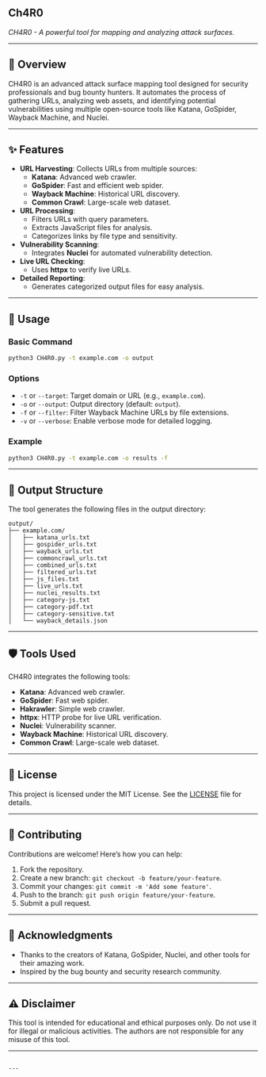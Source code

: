 ## **Ch4R0** 


*CH4R0 - A powerful tool for mapping and analyzing attack surfaces.*

---

## 📖 **Overview**
CH4R0 is an advanced attack surface mapping tool designed for security professionals and bug bounty hunters. It automates the process of gathering URLs, analyzing web assets, and identifying potential vulnerabilities using multiple open-source tools like Katana, GoSpider, Wayback Machine, and Nuclei.

---

## ✨ **Features**
- **URL Harvesting**: Collects URLs from multiple sources:
  - **Katana**: Advanced web crawler.
  - **GoSpider**: Fast and efficient web spider.
  - **Wayback Machine**: Historical URL discovery.
  - **Common Crawl**: Large-scale web dataset.
- **URL Processing**:
  - Filters URLs with query parameters.
  - Extracts JavaScript files for analysis.
  - Categorizes links by file type and sensitivity.
- **Vulnerability Scanning**:
  - Integrates **Nuclei** for automated vulnerability detection.
- **Live URL Checking**:
  - Uses **httpx** to verify live URLs.
- **Detailed Reporting**:
  - Generates categorized output files for easy analysis.

---

## 🚀 **Usage**

### Basic Command
```bash
python3 CH4R0.py -t example.com -o output
```

### Options
- `-t` or `--target`: Target domain or URL (e.g., `example.com`).
- `-o` or `--output`: Output directory (default: `output`).
- `-f` or `--filter`: Filter Wayback Machine URLs by file extensions.
- `-v` or `--verbose`: Enable verbose mode for detailed logging.

### Example
```bash
python3 CH4R0.py -t example.com -o results -f
```

---

## 📂 **Output Structure**
The tool generates the following files in the output directory:
```
output/
├── example.com/
│   ├── katana_urls.txt
│   ├── gospider_urls.txt
│   ├── wayback_urls.txt
│   ├── commoncrawl_urls.txt
│   ├── combined_urls.txt
│   ├── filtered_urls.txt
│   ├── js_files.txt
│   ├── live_urls.txt
│   ├── nuclei_results.txt
│   ├── category-js.txt
│   ├── category-pdf.txt
│   ├── category-sensitive.txt
│   └── wayback_details.json
```

---

## 🛡️ **Tools Used**
CH4R0 integrates the following tools:
- **Katana**: Advanced web crawler.
- **GoSpider**: Fast web spider.
- **Hakrawler**: Simple web crawler.
- **httpx**: HTTP probe for live URL verification.
- **Nuclei**: Vulnerability scanner.
- **Wayback Machine**: Historical URL discovery.
- **Common Crawl**: Large-scale web dataset.

---

## 📜 **License**
This project is licensed under the MIT License. See the [LICENSE](LICENSE) file for details.

---

## 🤝 **Contributing**
Contributions are welcome! Here’s how you can help:
1. Fork the repository.
2. Create a new branch: `git checkout -b feature/your-feature`.
3. Commit your changes: `git commit -m 'Add some feature'`.
4. Push to the branch: `git push origin feature/your-feature`.
5. Submit a pull request.


---

## 🙏 **Acknowledgments**
- Thanks to the creators of Katana, GoSpider, Nuclei, and other tools for their amazing work.
- Inspired by the bug bounty and security research community.

---

## ⚠️ **Disclaimer**
This tool is intended for educational and ethical purposes only. Do not use it for illegal or malicious activities. The authors are not responsible for any misuse of this tool.

---

```

---
